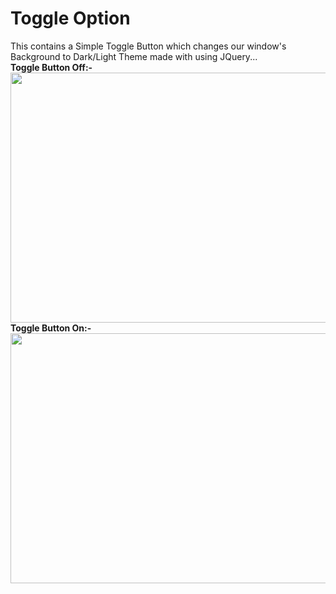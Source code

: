 # Toggle Option
This contains a  Simple Toggle Button which changes our window's Background to Dark/Light Theme made with using JQuery...
<br>
<b>
Toggle Button Off:-
 </b>
<br> 
<img src ="https://user-images.githubusercontent.com/67111661/147097706-b7d3666a-66af-4a1c-be8e-1142b4431857.png" height="400px" width="600px">
<br>
<b>Toggle Button On:-</b>
<br>
<img src ="https://user-images.githubusercontent.com/67111661/147097839-10f40177-9998-4a5e-bbe2-8f561bb0e988.png" height="400px" width="600px">

